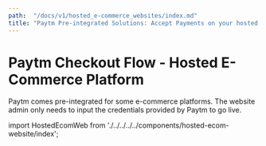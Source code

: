 ```yaml
---
path:  "/docs/v1/hosted_e-commerce_websites/index.md"
title: "Paytm Pre-integrated Solutions: Accept Payments on your hosted website in Martjack, Kartrocket and more"
---
```




# Paytm Checkout Flow - Hosted E-Commerce Platform

Paytm comes pre-integrated for some e-commerce platforms. The website admin only needs to input the credentials provided by Paytm to go live.


import HostedEcomWeb from './../../../../components/hosted-ecom-website/index';

<HostedEcomWeb></HostedEcomWeb>